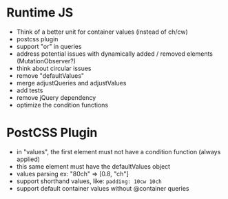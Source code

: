 
# Runtime JS
- Think of a better unit for container values (instead of ch/cw)
- postcss plugin
- support "or" in queries
- address potential issues with dynamically added / removed elements (MutationObserver?)
- think about circular issues
- remove "defaultValues"
- merge adjustQueries and adjustValues
- add tests
- remove jQuery dependency
- optimize the condition functions

# PostCSS Plugin
- in "values", the first element must not have a condition function (always applied)
- this same element must have the defaultValues object
- values parsing ex: "80ch" => [0.8, "ch"]
- support shorthand values, like: `padding: 10cw 10ch`
- support default container values without @container queries
